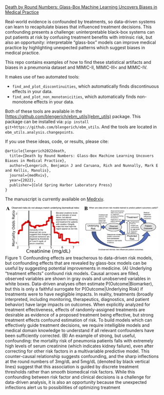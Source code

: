 [Death by Round Numbers: Glass-Box Machine Learning Uncovers Biases in Medical Practice](https://www.medrxiv.org/content/10.1101/2022.04.30.22274520v2)

Real-world evidence is confounded by treatments, so data-driven systems can learn to recapitulate biases that influenced treatment decisions. This confounding presents a challenge: uninterpretable black-box systems can put patients at risk by confusing treatment benefits with intrinsic risk, but also an opportunity: interpretable “glass-box” models can improve medical practice by highlighting unexpected patterns which suggest biases in medical practice.

This repo contains examples of how to find these statistical artifacts and biases in a pneumonia dataset and MIMIC-II, MIMIC-III< and MIMIC-IV.

It makes use of two automated tools:
- `find_and_plot_discontinuities`, which automatically finds discontinuous effects in your data.
- `find_and_plot_non_monotonicities`, which automatically finds non-monotone effects in your data.

Both of these tools are available in the [https://github.com/blengerich/ebm_utils](ebm_utils) package. This package can be installed via:
`pip install git+https://github.com/blengerich/ebm_utils`. And the tools are located in `ebm_utils.analysis.changepoints`.

If you use these ideas, code, or results, please cite:
```
@article{lengerich2022death,
  title={Death by Round Numbers: Glass-Box Machine Learning Uncovers Biases in Medical Practice},
  author={Lengerich, Benjamin J and Caruana, Rich and Nunnally, Mark E and Kellis, Manolis},
  journal={medRxiv},
  year={2022},
  publisher={Cold Spring Harbor Laboratory Press}
}
```
The manuscript is currently available on [Medrxiv](https://www.medrxiv.org/content/10.1101/2022.04.30.22274520v2). 

![Preview](Figure1.png)
Figure 1: Confounding effects are treacherous to data-driven risk models, but confounding effects that are revealed by
glass-box models can be useful by suggesting potential improvements in medicine. (A) Underlying “treatment effects”
confound risk models. Causal arrows are filled, observed variables are shown in gray ovals and unobserved variables
in white boxes. Data-driven analyses often estimate P(Outcome|Biomarker), but this is only a faithful surrogate
for P(Outcome|Underlying Risk) if treatments were to have negligible impacts. In reality, treatments (broadly interpreted, including monitoring, therapeutics, diagnostics, and patient behavior) have large impacts on outcomes. When
explicitly analyzed for treatment effectiveness, effects of randomly-assigned treatments are desirable as evidence of a
proposed treatment being effective, but strong treatment effects confound estimation of risk. To build models which
can effectively guide treatment decisions, we require intelligible models and medical domain knowledge to understand
if all relevant confounders have been sufficiently corrected. (B) An example of strong, but useful, confounding: the
mortality risk of pneumonia patients falls with extremely high levels of serum creatinine (which indicates kidney failure), even after correcting for other risk factors in a multivariable predictive model. This counter-causal relationship
suggests confounding, and the sharp inflections at the round numbers of 3mg/dL and 5mg/dL (denoted by black vertical lines) suggest that this association is guided by discrete treatment thresholds rather than smooth biomedical risk
factors. While this confounding between risk factor and clinical decisions is a challenge for data-driven analysis, it is
also an opportunity because the unexpected inflections alert us to possibilities of optimizing treatment
